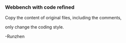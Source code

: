### Webbench with code refined

Copy the content of original files, including the comments, 

only change the coding style.

-Runzhen
